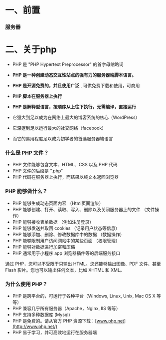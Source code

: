 # 一、前置
### 服务器



# 二、关于php
- PHP 是 "PHP Hypertext Preprocessor" 的首字母缩略词

- **PHP 是一种创建动态交互性站点的强有力的服务器端脚本语言。**
- **PHP 是开源免费的，并且使用广泛** , 可供免费下载和使用，可商用
- **PHP 脚本在服务器上执行**
- **PHP 是解释型语言，按顺序从上往下执行，无需编译，直接运行**

- 它强大到足以成为在网络上最大的博客系统的核心（WordPress）
- 它深邃到足以运行最大的社交网络（facebook）
- 而它的易用程度足以成为初学者的首选服务器端语言

### 什么是 PHP 文件？

- PHP 文件能够包含文本、HTML、CSS 以及 PHP 代码
- PHP 文件的后缀是 ".php"
- PHP 代码在服务器上执行，而结果以纯文本返回浏览器

### PHP 能够做什么？

- PHP 能够生成动态页面内容 （Html页面渲染）
- PHP 能够创建、打开、读取、写入、删除以及关闭服务器上的文件 （文件操作）
- PHP 能够接收表单数据 （例如注册登录）
- PHP 能够发送并取回 cookies （记录用户状态等信息）
- PHP 能够添加、删除、修改数据库中的数据 （数据操作）
- PHP 能够限制用户访问网站中的某些页面 （权限管理）
- PHP 能够对数据进行加密和压缩
- PHP 通常用于小程序 app 浏览器插件等的后端服务接口

通过 PHP，您可以不受限于只输出 HTML。您还能够输出图像、PDF 文件、甚至 Flash 影片。您也可以输出任何文本，比如 XHTML 和 XML。

### 为什么使用 PHP？

- PHP 是跨平台的，可运行于各种平台（Windows, Linux, Unix, Mac OS X 等等）
- PHP 兼容几乎所有服务器（Apache，Nginx, IIS 等等）
- PHP 支持多种数据库 (Mysql)
- PHP 是免费的。请从官方 PHP 资源下载：[www.php.net](http://www.php.net/)
- PHP 易于学习，并可高效地运行在服务器端

